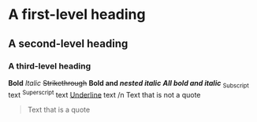# A first-level heading
## A second-level heading
### A third-level heading
**Bold**
_Italic_
~~Strikethrough~~
**Bold and _nested italic_**
***All bold and italic***
<sub>Subscript</sub> text
<sup>Superscript</sup> text
<ins>Underline</ins> text
/n
Text that is not a quote
> Text that is a quote
